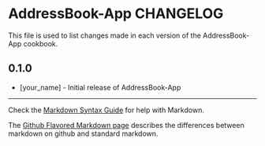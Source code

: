 AddressBook-App CHANGELOG
=========================

This file is used to list changes made in each version of the AddressBook-App cookbook.

0.1.0
-----
- [your_name] - Initial release of AddressBook-App

- - -
Check the [Markdown Syntax Guide](http://daringfireball.net/projects/markdown/syntax) for help with Markdown.

The [Github Flavored Markdown page](http://github.github.com/github-flavored-markdown/) describes the differences between markdown on github and standard markdown.

